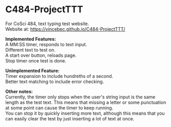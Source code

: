 # C484-ProjectTTT
For CoSci 484, text typing test website.<br />
Website at: https://vincebec.github.io/C484-ProjectTTT/<br />

__Implemented Features:__<br />
A MM:SS timer, responds to text input.<br />
Different text to test on.<br />
A start over button, reloads page.<br />
Stop timer once test is done.<br />

__Unimplemented Feature:__<br />
Timer expansion to include hundreths of a second.<br />
Better text matching to include error checking.<br />

__Other notes:__<br />
Currently, the timer only stops when the user's string input is the same length as the test text. This means that missing a letter or some punctuation at some point can cause the timer to keep running.<br />
You can stop it by quickly inserting more text, although this means that you can easily clear the test by just inserting a lot of text at once.
